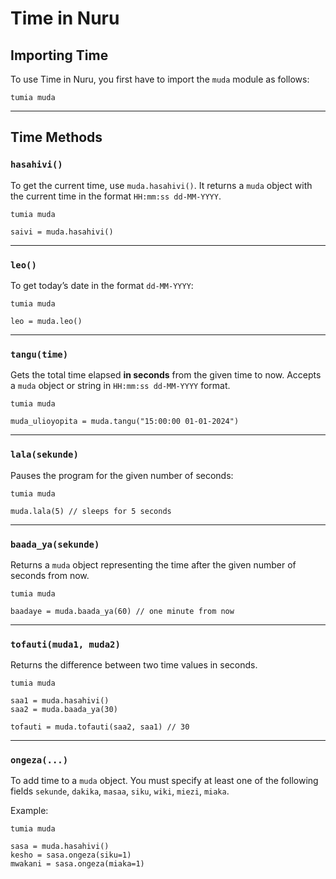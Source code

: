 # Time in Nuru

## Importing Time

To use Time in Nuru, you first have to import the `muda` module as follows:

```so
tumia muda
```

---

## Time Methods

### `hasahivi()`

To get the current time, use `muda.hasahivi()`. It returns a `muda` object with the current time in the format `HH:mm:ss dd-MM-YYYY`.

```so
tumia muda

saivi = muda.hasahivi()
```

---

### `leo()`

To get today’s date in the format `dd-MM-YYYY`:

```so
tumia muda

leo = muda.leo()
```

---

### `tangu(time)`

Gets the total time elapsed **in seconds** from the given time to now. Accepts a `muda` object or string in `HH:mm:ss dd-MM-YYYY` format.

```so
tumia muda

muda_ulioyopita = muda.tangu("15:00:00 01-01-2024")
```

---

### `lala(sekunde)`

Pauses the program for the given number of seconds:

```so
tumia muda

muda.lala(5) // sleeps for 5 seconds
```

---

### `baada_ya(sekunde)`

Returns a `muda` object representing the time after the given number of seconds from now.

```so
tumia muda

baadaye = muda.baada_ya(60) // one minute from now
```

---

### `tofauti(muda1, muda2)`

Returns the difference between two time values in seconds.

```so
tumia muda

saa1 = muda.hasahivi()
saa2 = muda.baada_ya(30)

tofauti = muda.tofauti(saa2, saa1) // 30
```

---

### `ongeza(...)`

To add time to a `muda` object. You must specify at least one of the following fields `sekunde`, `dakika`, `masaa`, `siku`, `wiki`, `miezi`, `miaka`.

Example:

```so
tumia muda

sasa = muda.hasahivi()
kesho = sasa.ongeza(siku=1)
mwakani = sasa.ongeza(miaka=1)
```
